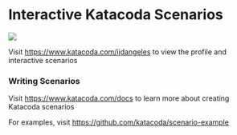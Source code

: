 # Interactive Katacoda Scenarios

[![](http://shields.katacoda.com/katacoda/ijdangeles/count.svg)](https://www.katacoda.com/ijdangeles "Get your profile on Katacoda.com")

Visit https://www.katacoda.com/ijdangeles to view the profile and interactive scenarios

### Writing Scenarios
Visit https://www.katacoda.com/docs to learn more about creating Katacoda scenarios

For examples, visit https://github.com/katacoda/scenario-example
